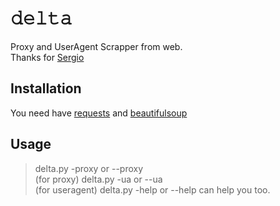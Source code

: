 # 𝚍𝚎𝚕𝚝𝚊
Proxy and UserAgent Scrapper from web. </br>
Thanks for [Sergio](https://github.com/YusufOzmen01)

## Installation
You need have [requests](https://pypi.org/project/requests/) and [beautifulsoup](https://pypi.org/project/beautifulsoup4/) </br>

## Usage

> delta.py -proxy or --proxy </br> (for proxy)
> delta.py -ua or --ua </br> (for useragent)
> delta.py -help or --help can help you too.
